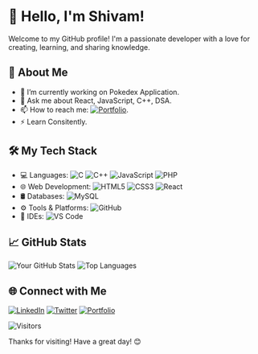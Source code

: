 # 👋 Hello, I'm Shivam!

Welcome to my GitHub profile! I'm a passionate developer with a love for creating, learning, and sharing knowledge.

## 🚀 About Me

- 🔭 I’m currently working on Pokedex Application.
- 💬 Ask me about React, JavaScript, C++, DSA.
- 📫 How to reach me: [![Portfolio](https://img.shields.io/badge/-Portfolio-black?style=flat-square&logo=profile)](https://personal-portfolio-2axj.onrender.com/).
- ⚡ Learn Consitently.

## 🛠️ My Tech Stack

- 💻 Languages: ![C](https://img.shields.io/badge/-C-black?style=flat-square&logo=c) ![C++](https://img.shields.io/badge/-C++-black?style=flat-square&logo=c%2B%2B) ![JavaScript](https://img.shields.io/badge/-JavaScript-black?style=flat-square&logo=javascript) ![PHP](https://img.shields.io/badge/-PHP-black?style=flat-square&logo=php)
- 🌐 Web Development: ![HTML5](https://img.shields.io/badge/-HTML5-black?style=flat-square&logo=html5) ![CSS3](https://img.shields.io/badge/-CSS3-black?style=flat-square&logo=css3) ![React](https://img.shields.io/badge/-React-black?style=flat-square&logo=react)
- 🛢 Databases: ![MySQL](https://img.shields.io/badge/-MySQL-black?style=flat-square&logo=mysql)
- ⚙️ Tools & Platforms: ![GitHub](https://img.shields.io/badge/-GitHub-black?style=flat-square&logo=github)
- 🔧 IDEs: ![VS Code](https://img.shields.io/badge/-VS%20Code-black?style=flat-square&logo=visual-studio-code)

## 📈 GitHub Stats

![Your GitHub Stats](https://github-readme-stats.vercel.app/api?username=shivam-chavan-17&show_icons=true&theme=radical)
![Top Languages](https://github-readme-stats.vercel.app/api/top-langs/?username=shivam-chavan-17&layout=compact&theme=radical)

## 🌐 Connect with Me

[![LinkedIn](https://img.shields.io/badge/-LinkedIn-blue?style=flat-square&logo=linkedin)](https://www.linkedin.com/in/shivam-chavan-2b9217212/)
[![Twitter](https://img.shields.io/badge/-Twitter-blue?style=flat-square&logo=twitter)](https://twitter.com/Shivam_Chavan_7)
[![Portfolio](https://img.shields.io/badge/-Portfolio-black?style=flat-square&logo=profile)](https://personal-portfolio-2axj.onrender.com/)

![Visitors](https://visitor-badge.laobi.icu/badge?page_id=shivam-chavan-17)

Thanks for visiting! Have a great day! 😊
